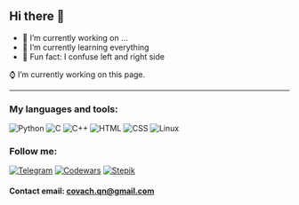 ## Hi there 👋

- 🤍 I’m currently working on ...
- 🖤 I’m currently learning everything
- 🤍 Fun fact: I confuse left and right side

⌚ I’m currently working on this page.

***

### My languages and tools:
![Python](https://img.shields.io/badge/-Python-dfe4ea?style=for-the-badge&logo=python&logoColor=1e272e)
![C](https://img.shields.io/badge/-Clang-1e272e?style=for-the-badge&logo=c&logoColor=dfe4ea)
![C++](https://img.shields.io/badge/-С++-dfe4ea?style=for-the-badge&logo=cplusplus&logoColor=1e272e)
![HTML](https://img.shields.io/badge/-HTML-1e272e?style=for-the-badge&logo=html5&logoColor=dfe4ea)
![CSS](https://img.shields.io/badge/-СSS-dfe4ea?style=for-the-badge&logo=CSS3&logoColor=1e272e)
![Linux](https://img.shields.io/badge/-Linux-1e272e?style=for-the-badge&logo=Linux&logoColor=dfe4ea)


### Follow me:
[![Telegram](https://img.shields.io/badge/-Telegram-1e272e?style=for-the-badge&logo=Telegram&logoColor=dfe4ea)][telegram]
[![Codewars](https://img.shields.io/badge/-Codewars-dfe4ea?style=for-the-badge&logo=Codewars&logoColor=1e272e)][codewars]
[![Stepik](https://img.shields.io/badge/-Stepik-1e272e?style=for-the-badge&logo=&logoColor=dfe4ea)][stepik]


#### Contact email: covach.qn@gmail.com

[codewars]: https://www.codewars.com/users/Qu1nel
[telegram]: https://t.me/seoLeiro
[stepik]: https://stepik.org/users/364922219
